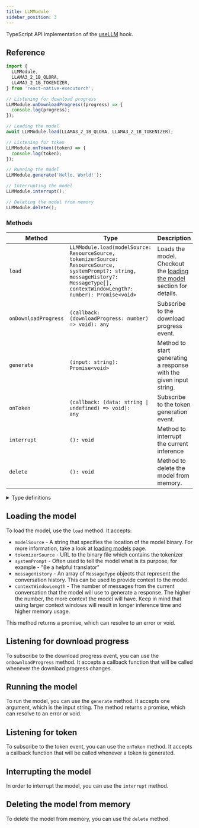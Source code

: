 ```yaml
---
title: LLMModule
sidebar_position: 3
---
```


TypeScript API implementation of the [useLLM](../natural-language-processing/useLLM.md) hook.

## Reference

```typescript
import {
  LLMModule,
  LLAMA3_2_1B_QLORA,
  LLAMA3_2_1B_TOKENIZER,
} from 'react-native-executorch';

// Listening for download progress
LLMModule.onDownloadProgress((progress) => {
  console.log(progress);
});

// Loading the model
await LLMModule.load(LLAMA3_2_1B_QLORA, LLAMA3_2_1B_TOKENIZER);

// Listening for token
LLMModule.onToken((token) => {
  console.log(token);
});

// Running the model
LLMModule.generate('Hello, World!');

// Interrupting the model
LLMModule.interrupt();

// Deleting the model from memory
LLMModule.delete();
```

### Methods

| Method               | Type                                                                                                                                                                               | Description                                                                                |
| -------------------- | ---------------------------------------------------------------------------------------------------------------------------------------------------------------------------------- | ------------------------------------------------------------------------------------------ |
| `load`               | `LLMModule.load(modelSource: ResourceSource, tokenizerSource: ResourceSource, systemPrompt?: string, messageHistory?: MessageType[], contextWindowLength?: number): Promise<void>` | Loads the model. Checkout the [loading the model](#loading-the-model) section for details. |
| `onDownloadProgress` | `(callback: (downloadProgress: number) => void): any`                                                                                                                              | Subscribe to the download progress event.                                                  |
| `generate`           | `(input: string): Promise<void>`                                                                                                                                                   | Method to start generating a response with the given input string.                         |
| `onToken`            | <code>(callback: (data: string &#124; undefined) => void): any</code>                                                                                                              | Subscribe to the token generation event.                                                   |
| `interrupt`          | `(): void`                                                                                                                                                                         | Method to interrupt the current inference                                                  |
| `delete`             | `(): void`                                                                                                                                                                         | Method to delete the model from memory.                                                    |

<details>
<summary>Type definitions</summary>

```typescript
type ResourceSource = string | number;

interface MessageType {
  role: 'user' | 'assistant';
  content: string;
}
```

</details>

## Loading the model

To load the model, use the `load` method. It accepts:

- `modelSource` - A string that specifies the location of the model binary. For more information, take a look at [loading models](../fundamentals/loading-models.md) page.
- `tokenizerSource` - URL to the binary file which contains the tokenizer
- `systemPrompt` - Often used to tell the model what is its purpose, for example - "Be a helpful translator"
- `messageHistory` - An array of `MessageType` objects that represent the conversation history. This can be used to provide context to the model.
- `contextWindowLength` - The number of messages from the current conversation that the model will use to generate a response. The higher the number, the more context the model will have. Keep in mind that using larger context windows will result in longer inference time and higher memory usage.

This method returns a promise, which can resolve to an error or void.

## Listening for download progress

To subscribe to the download progress event, you can use the `onDownloadProgress` method. It accepts a callback function that will be called whenever the download progress changes.

## Running the model

To run the model, you can use the `generate` method. It accepts one argument, which is the input string. The method returns a promise, which can resolve to an error or void.

## Listening for token

To subscribe to the token event, you can use the `onToken` method. It accepts a callback function that will be called whenever a token is generated.

## Interrupting the model

In order to interrupt the model, you can use the `interrupt` method.

## Deleting the model from memory

To delete the model from memory, you can use the `delete` method.
